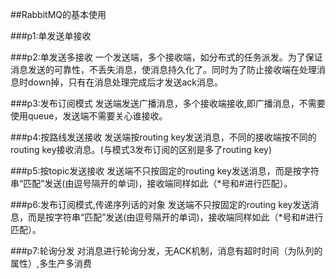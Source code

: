 ##RabbitMQ的基本使用

###p1:单发送单接收

###p2:单发送多接收
一个发送端，多个接收端，如分布式的任务派发。为了保证消息发送的可靠性，不丢失消息，使消息持久化了。同时为了防止接收端在处理消息时down掉，只有在消息处理完成后才发送ack消息。

###p3:发布订阅模式
发送端发送广播消息，多个接收端接收,即广播消息，不需要使用queue，发送端不需要关心谁接收。

###p4:按路线发送接收
发送端按routing key发送消息，不同的接收端按不同的routing key接收消息。(与模式3发布订阅的区别是多了routing key)

###p5:按topic发送接收
发送端不只按固定的routing key发送消息，而是按字符串“匹配”发送(由逗号隔开的单词)，接收端同样如此（*号和#进行匹配）。

###p6:发布订阅模式,传递序列话的对象
发送端不只按固定的routing key发送消息，而是按字符串“匹配”发送(由逗号隔开的单词)，接收端同样如此（*号和#进行匹配）。

###p7:轮询分发
对消息进行轮询分发，无ACK机制，消息有超时时间（为队列的属性）,多生产多消费

